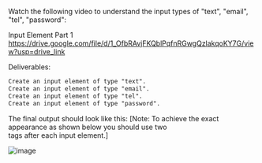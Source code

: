Watch the following video to understand the input types of "text", "email", "tel", "password":

Input Element Part 1 https://drive.google.com/file/d/1_OfbRAvjFKQblPqfnRGwgQzlakqoKY7G/view?usp=drive_link



Deliverables:
```md
Create an input element of type "text".
Create an input element of type "email".
Create an input element of type "tel".
Create an input element of type "password".
```

The final output should look like this: [Note: To achieve the exact appearance as shown below you should use two <br> tags after each input element.]

﻿![image](https://github.com/user-attachments/assets/f0523778-586b-4c8f-9dc9-b17484be963c)
